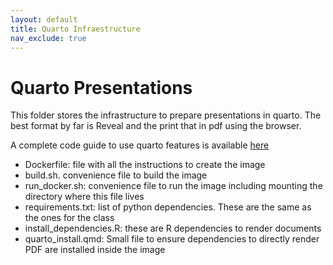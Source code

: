 ```yaml
---
layout: default
title: Quarto Infraestructure
nav_exclude: true
---
```


# Quarto Presentations

This folder stores the infrastructure to prepare presentations in quarto. The best format by far is Reveal and the print that in pdf using the browser.

A complete code guide to use quarto features is available [here](https://github.com/quarto-dev/quarto-web/blob/main/docs/presentations/revealjs/demo/index.qmd)

- Dockerfile: file with all the instructions to create the image
- build.sh. convenience file to build the image
- run_docker.sh: convenience file to run the image including mounting the directory where this file lives
- requirements.txt: list of python dependencies. These are the same as the ones for the class
- install_dependencies.R: these are R dependencies to render documents
- quarto_install.qmd: Small file to ensure dependencies to directly render PDF are installed inside the image
